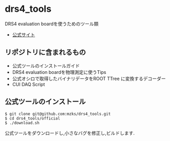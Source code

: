 # drs4_tools
DRS4 evaluation boardを使うためのツール類
 - [公式サイト](https://www.psi.ch/en/drs/evaluation-board)

## リポジトリに含まれるもの
 - 公式ツールのインストールガイド
 - DRS4 evaluation boardを物理測定に使うTips
 - 公式オシロで取得したバイナリデータをROOT TTree に変換するデコーダー
 - CUI DAQ Script

## 公式ツールのインストール
```
$ git clone git@github.com:mzks/drs4_tools.git
$ cd drs4_tools/official
$ ./download.sh
```
公式ツールをダウンロードし,小さなバグを修正し,ビルドします.

